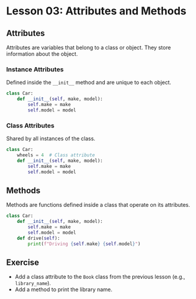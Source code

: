 # Lesson 03: Attributes and Methods

## Attributes
Attributes are variables that belong to a class or object. They store information about the object.

### Instance Attributes
Defined inside the `__init__` method and are unique to each object.
```python
class Car:
    def __init__(self, make, model):
        self.make = make
        self.model = model
```

### Class Attributes
Shared by all instances of the class.
```python
class Car:
    wheels = 4  # Class attribute
    def __init__(self, make, model):
        self.make = make
        self.model = model
```

## Methods
Methods are functions defined inside a class that operate on its attributes.
```python
class Car:
    def __init__(self, make, model):
        self.make = make
        self.model = model
    def drive(self):
        print(f"Driving {self.make} {self.model}")
```

## Exercise
- Add a class attribute to the `Book` class from the previous lesson (e.g., `library_name`).
- Add a method to print the library name.
